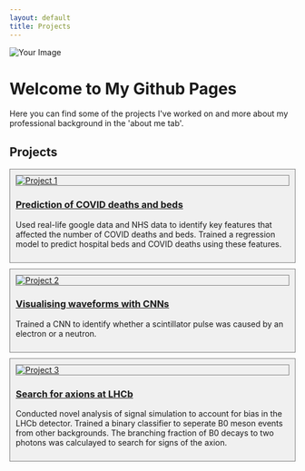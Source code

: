 ```yaml
---
layout: default
title: Projects
---
```


![Your Image](/assets/me.jpg) <!-- Place your image in assets/images -->

# Welcome to My Github Pages

Here you can find some of the projects I've worked on and more about my professional background in the 'about me tab'.

## Projects

<div class="project" style="border: 1px solid grey; padding: 10px; margin: 10px 0; background-color: #f0f0f0;">
    <a href="https://github.com/sayak395/waveform-with-CNNs/">
        <img src="/assets/images/project1.jpg" alt="Project 1" style="border: 1px solid grey; display: block; margin: 0 auto;">
        <h3>Prediction of COVID deaths and beds</h3>
    </a>
    <p>Used real-life google data and NHS data to identify key features that affected the number of COVID deaths and beds.
     Trained a regression model to predict hospital beds and COVID deaths using these features.</p>
</div>

<div class="project" style="border: 1px solid grey; padding: 10px; margin: 10px 0; background-color: #f0f0f0;">
    <a href="https://github.com/sayak395/waveform-with-CNNs/">
        <img src="/assets/images/project2.jpg" alt="Project 2" style="border: 1px solid grey; display: block; margin: 0 auto;">
        <h3>Visualising waveforms with CNNs</h3>
    </a>
    <p>Trained a CNN to identify whether a scintillator pulse was caused by an electron or a neutron.</p>
</div>

<div class="project" style="border: 1px solid grey; padding: 10px; margin: 10px 0; background-color: #f0f0f0;">
    <a href="https://github.com/sayak395/waveform-with-CNNs/">
        <img src="/assets/images/project2.jpg" alt="Project 3" style="border: 1px solid grey; display: block; margin: 0 auto;">
        <h3>Search for axions at LHCb</h3>
    </a>
    <p>Conducted novel analysis of signal simulation to account for bias in the LHCb detector. Trained a binary classifier to seperate B0 meson events from other backgrounds. The branching fraction of B0 decays to two photons was calculayed to search for signs of the axion. </p>
</div>


